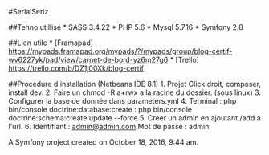 #SerialSeriz

##Tehno utillisé 
        * SASS 3.4.22
        * PHP 5.6
        * Mysql 5.7.16
        * Symfony 2.8

##Lien utile
        * [Framapad] <https://mypads.framapad.org/mypads/?/mypads/group/blog-certif-wv6227yk/pad/view/carnet-de-bord-yz6m27g6>
        * [Trello] <https://trello.com/b/DZ1j00Xk/blog-certif>

##Procédure d'installation (Netbeans IDE 8.1)
        1. Projet Click droit, composer, install dev.
        2. Faire un chmod -R a+rwx a la racine du dossier. (sous linux)
        3. Configurer la base de donnée dans parameters.yml
        4. Terminal : php bin/console doctrine:database:create
                    : php bin/console doctrine:schema:create:update --force
        5. Creer un admin en ajoutant /add a l'url.
        6. Identifiant : admin@admin.com
           Mot de passe : admin


A Symfony project created on October 18, 2016, 9:44 am.
